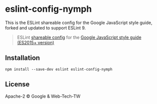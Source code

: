 # eslint-config-nymph

This is the ESLint shareable config for the Google JavaScript style guide,
forked and updated to support ESLint 9.

> ESLint [shareable config](http://eslint.org/docs/developer-guide/shareable-configs.html) for
> the [Google JavaScript style guide (ES2015+ version)](https://google.github.io/styleguide/jsguide.html)

## Installation

```shell
npm install --save-dev eslint eslint-config-nymph
```

## License

Apache-2 © Google & Web-Tech-TW
